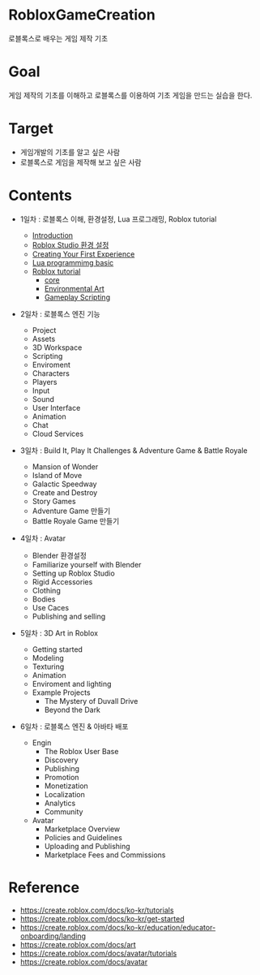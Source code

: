 # RobloxGameCreation
로블록스로 배우는 게임 제작 기초

# Goal
게임 제작의 기초를 이해하고 로블록스를 이용하여 기초 게임을 만드는 실습을 한다.

# Target
 - 게임개발의 기초를 알고 싶은 사람
 - 로블록스로 게임을 제작해 보고 싶은 사람

# Contents

 - 1일차 : 로블록스 이해, 환경설정, Lua 프로그래밍, Roblox tutorial
    - [Introduction](./content/01_Introduction.md)
    - [Roblox Studio 환경 설정](./content/02_Roblox_Studio_환경_설정.md)
    - [Creating Your First Experience](./content/03_Creating_Your_First_Experience.md)
    - [Lua programmimg basic](./content/04_Lua_programmimg_basic.md)
    - [Roblox tutorial](./content/05_Roblox_tutorial.md)
      - [core](./content/05_Roblox_tutorial.md#core)
      - [Environmental Art](./content/05_Roblox_tutorial.md#environmental-art)
      - [Gameplay Scripting](./content/05_Roblox_tutorial.md#gameplay-scripting)

 - 2일차 : 로블록스 엔진 기능
    - Project
    - Assets
    - 3D Workspace
    - Scripting
    - Enviroment
    - Characters
    - Players
    - Input
    - Sound
    - User Interface
    - Animation
    - Chat
    - Cloud Services

 - 3일차 : Build It, Play It Challenges & Adventure Game & Battle Royale
   - Mansion of Wonder
   - Island of Move
   - Galactic Speedway
   - Create and Destroy
   - Story Games
   - Adventure Game 만들기
   - Battle Royale Game 만들기

 - 4일차 : Avatar
   - Blender 환경설정
   - Familiarize yourself with Blender
   - Setting up Roblox Studio
   - Rigid Accessories
   - Clothing
   - Bodies
   - Use Caces
   - Publishing and selling

 - 5일차 : 3D Art in Roblox
   - Getting started
   - Modeling
   - Texturing
   - Animation
   - Enviroment and lighting
   - Example Projects
      - The Mystery of Duvall Drive
      - Beyond the Dark

 - 6일차 : 로블록스 엔진 & 아바타 배포
    - Engin
      - The Roblox User Base
      - Discovery
      - Publishing
      - Promotion
      - Monetization
      - Localization
      - Analytics
      - Community
    - Avatar
      - Marketplace Overview
      - Policies and Guidelines
      - Uploading and Publishing
      - Marketplace Fees and Commissions

# Reference
 - https://create.roblox.com/docs/ko-kr/tutorials
 - https://create.roblox.com/docs/ko-kr/get-started
 - https://create.roblox.com/docs/ko-kr/education/educator-onboarding/landing
 - https://create.roblox.com/docs/art
 - https://create.roblox.com/docs/avatar/tutorials
 - https://create.roblox.com/docs/avatar